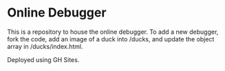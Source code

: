 # Online Debugger
This is a repository to house the online debugger. To add a new debugger, fork the code, add an image of a duck into /ducks, and update the object array in /ducks/index.html.

Deployed using GH Sites.